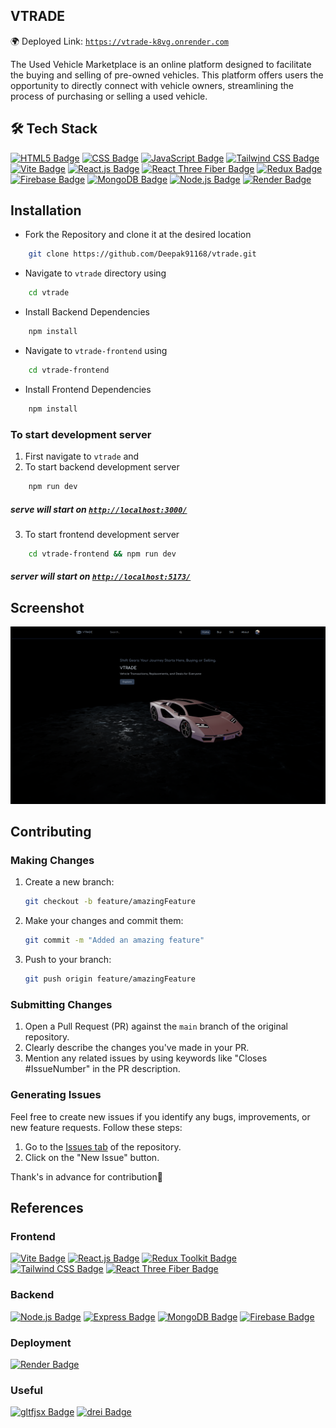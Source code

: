 ## VTRADE

🌍 Deployed Link: [`https://vtrade-k8vg.onrender.com`](https://vtrade-k8vg.onrender.com)

The Used Vehicle Marketplace is an online platform designed to facilitate the buying and selling of pre-owned vehicles. This platform offers users the opportunity to directly connect with vehicle owners, streamlining the process of purchasing or selling a used vehicle.

## 🛠 Tech Stack

[![HTML5 Badge](https://img.shields.io/badge/-HTML5-%23E34F26?style=for-the-badge&logo=html5&logoColor=white)](#)
[![CSS Badge](https://img.shields.io/badge/-CSS-%231572B6?style=for-the-badge&logo=css3&logoColor=white)](#)
[![JavaScript Badge](https://img.shields.io/badge/-JavaScript-%23F7DF1E?style=for-the-badge&logo=javascript&logoColor=black)](#)
[![Tailwind CSS Badge](https://img.shields.io/badge/-Tailwind_CSS-%2338B2AC?style=for-the-badge&logo=tailwind-css&logoColor=white)](#)
[![Vite Badge](https://img.shields.io/badge/-Vite-%23333333?style=for-the-badge&logo=vite&logoColor=white)](#)
[![React.js Badge](https://img.shields.io/badge/-React.js-%2361DAFB?style=for-the-badge&logo=react&logoColor=black)](#)
[![React Three Fiber Badge](https://img.shields.io/badge/-React_Three_Fiber-%2300C3E3?style=for-the-badge&logo=react&logoColor=black)](#)
[![Redux Badge](https://img.shields.io/badge/-Redux-%23764ABC?style=for-the-badge&logo=redux&logoColor=white)](#)
[![Firebase Badge](https://img.shields.io/badge/-Firebase-%23FFCA28?style=for-the-badge&logo=firebase&logoColor=black)](#)
[![MongoDB Badge](https://img.shields.io/badge/-MongoDB-%2347A248?style=for-the-badge&logo=mongodb&logoColor=white)](#)
[![Node.js Badge](https://img.shields.io/badge/-Node.js-%23339933?style=for-the-badge&logo=node.js&logoColor=white)](#)
[![Render Badge](https://img.shields.io/badge/-Render-%23404d59?style=for-the-badge&logo=render&logoColor=white)](#)


## Installation

- Fork the Repository and clone it at the desired location

```bash
    git clone https://github.com/Deepak91168/vtrade.git
```

- Navigate to `vtrade` directory using
```bash
    cd vtrade
```
-  Install Backend Dependencies 
```bash
    npm install
```
- Navigate to `vtrade-frontend` using
```bash
    cd vtrade-frontend
```
- Install Frontend Dependencies 
```bash
    npm install
```

### To start development server  

  1. First navigate to `vtrade` and
2. To start backend development server 

```bash
    npm run dev
```
##### serve will start on [`http://localhost:3000/`](http://localhost:3000/)

  3. To start frontend development server

```bash
    cd vtrade-frontend && npm run dev
```

##### server will start on [`http://localhost:5173/`](http://localhost:5173/)


## Screenshot
![Home](/vtrade-frontend//src/assets/images/image-1.png)


## Contributing

### Making Changes

1. Create a new branch:
    ```bash
    git checkout -b feature/amazingFeature
    ```

2. Make your changes and commit them:
    ```bash
    git commit -m "Added an amazing feature"
    ```

3. Push to your branch:
    ```bash
    git push origin feature/amazingFeature
    ```

### Submitting Changes

1. Open a Pull Request (PR) against the `main` branch of the original repository.
2. Clearly describe the changes you've made in your PR.
3. Mention any related issues by using keywords like "Closes #IssueNumber" in the PR description.

### Generating Issues

Feel free to create new issues if you identify any bugs, improvements, or new feature requests. Follow these steps:

1. Go to the [Issues tab](https://github.com/Deepak91168/vtrade/issues) of the repository.
2. Click on the "New Issue" button.

Thank's in advance for contribution🌟

## References

### Frontend
[![Vite Badge](https://img.shields.io/badge/-Vite-%23333333?style=for-the-badge&logo=vite&logoColor=white)](https://vitejs.dev/guide/)
[![React.js Badge](https://img.shields.io/badge/-React.js-%2361DAFB?style=for-the-badge&logo=react&logoColor=black)](https://legacy.reactjs.org/docs/getting-started.html)
[![Redux Toolkit Badge](https://img.shields.io/badge/-Redux_Toolkit-%23764ABC?style=for-the-badge&logo=redux&logoColor=white)](https://redux-toolkit.js.org/introduction/getting-started)
  [![Tailwind CSS Badge](https://img.shields.io/badge/-Tailwind_CSS-%2338B2AC?style=for-the-badge&logo=tailwind-css&logoColor=white)](https://v2.tailwindcss.com/docs) [![React Three Fiber Badge](https://img.shields.io/badge/-React_Three_Fiber-%232DAF78?style=for-the-badge&logo=react&logoColor=white)](https://docs.pmnd.rs/react-three-fiber/getting-started/introduction)

### Backend
[![Node.js Badge](https://img.shields.io/badge/-Node.js-%23339933?style=for-the-badge&logo=node.js&logoColor=white)](https://nodejs.org/docs/latest/api/)
[![Express Badge](https://img.shields.io/badge/-Express-%23000000?style=for-the-badge&logo=express&logoColor=white)](https://expressjs.com/)
[![MongoDB Badge](https://img.shields.io/badge/-MongoDB-%2347A248?style=for-the-badge&logo=mongodb&logoColor=white)](https://www.mongodb.com/docs/)
[![Firebase Badge](https://img.shields.io/badge/-Firebase-%23FFCA28?style=for-the-badge&logo=firebase&logoColor=black)](https://firebase.google.com/docs/web/setup)

### Deployment
[![Render Badge](https://img.shields.io/badge/-Render-%23404d59?style=for-the-badge&logo=render&logoColor=white)](https://render.com/docs)

### Useful
[![gltfjsx Badge](https://img.shields.io/badge/gltfjsx-Used-ff69b4?style=for-the-badge)](https://sbcode.net/react-three-fiber/gltfjsx/)
[![drei Badge](https://img.shields.io/badge/drei-Used-ff69b4?style=for-the-badge)](#)
